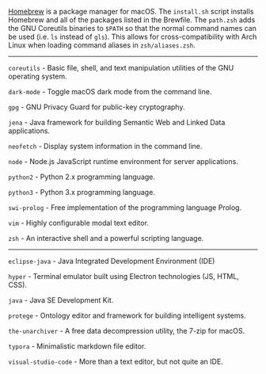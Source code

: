 [Homebrew](https://brew.sh) is a package manager for macOS. The `install.sh` script installs Homebrew and all of the packages listed in the Brewfile. The `path.zsh` adds the GNU Coreutils binaries to `$PATH` so that the normal command names can be used (i.e. `ls` instead of `gls`). This allows for cross-compatibility with Arch Linux when loading command aliases in `zsh/aliases.zsh`.

---

`coreutils` - Basic file, shell, and text manipulation utilities of the GNU operating system.

`dark-mode` - Toggle macOS dark mode from the command line.

`gpg` - GNU Privacy Guard for public-key cryptography.

`jena` - Java framework for building Semantic Web and Linked Data applications.

`neofetch` - Display system information in the command line.

`node` - Node.js JavaScript runtime environment for server applications.

`python2` - Python 2.x programming language.

`python3` - Python 3.x programming language.

`swi-prolog` - Free implementation of the programming language Prolog.

`vim` - Highly configurable modal text editor.

`zsh` - An interactive shell and a powerful scripting language.

---

`eclipse-java` - Java Integrated Development Environment (IDE)

`hyper` - Terminal emulator built using Electron technologies (JS, HTML, CSS).

`java` - Java SE Development Kit.

`protege` - Ontology editor and framework for building intelligent systems.

`the-unarchiver` - A free data decompression utility, the 7-zip for macOS.

`typora` - Minimalistic markdown file editor.

`visual-studio-code` - More than a text editor, but not quite an IDE.